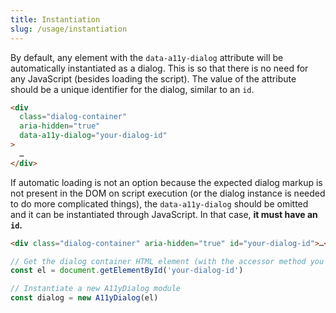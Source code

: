 ```yaml
---
title: Instantiation
slug: /usage/instantiation
---
```


By default, any element with the `data-a11y-dialog` attribute will be automatically instantiated as a dialog. This is so that there is no need for any JavaScript (besides loading the script). The value of the attribute should be a unique identifier for the dialog, similar to an `id`.

```html
<div
  class="dialog-container"
  aria-hidden="true"
  data-a11y-dialog="your-dialog-id"
>
  …
</div>
```

If automatic loading is not an option because the expected dialog markup is not present in the DOM on script execution (or the dialog instance is needed to do more complicated things), the `data-a11y-dialog` should be omitted and it can be instantiated through JavaScript. In that case, **it must have an `id`.**

```html
<div class="dialog-container" aria-hidden="true" id="your-dialog-id">…</div>
```

```js
// Get the dialog container HTML element (with the accessor method you want)
const el = document.getElementById('your-dialog-id')

// Instantiate a new A11yDialog module
const dialog = new A11yDialog(el)
```
